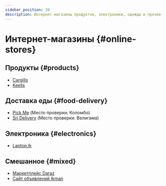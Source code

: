 ```yaml
---
sidebar_position: 20
description: Интернет-магазины продуктов, электроники, одежды и прочее
---
```


# Интернет-магазины {#online-stores}

## Продукты {#products}

- [Cargills](https://cargillsonline.com/Web/Index)
- [Keells](https://www.keellssuper.com/home)

## Доставка еды {#food-delivery}

- [Pick Me](https://pickme.lk/) (Место проверки: Коломбо)
- [Sri Delivery](https://www.sridelivery.com/) (Место проверки: Велигама)

## Электроника {#electronics}

- [Laptop.lk](https://www.laptop.lk/)

## Смешанное {#mixed}

- [Маркетплейс Daraz](https://www.daraz.lk/)
- [Сайт объявлений Ikman](https://ikman.lk/en)
